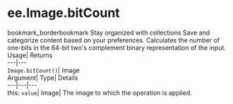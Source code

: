  
#  ee.Image.bitCount 
bookmark_borderbookmark Stay organized with collections  Save and categorize content based on your preferences.
Calculates the number of one-bits in the 64-bit two's complement binary representation of the input. 
Usage| Returns  
---|---  
`Image.bitCount()`| Image  
Argument| Type| Details  
---|---|---  
this: `value`| Image| The image to which the operation is applied.  
